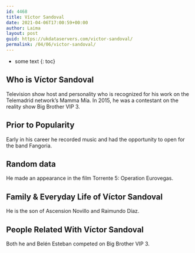 ```yaml
---
id: 4468
title: Víctor Sandoval
date: 2021-04-06T17:00:59+00:00
author: Laima
layout: post
guid: https://ukdataservers.com/victor-sandoval/
permalink: /04/06/victor-sandoval/
---
```


* some text
{: toc}


## Who is Víctor Sandoval
                  
                  
                  
Television show host and personality who is recognized for his work on the Telemadrid network&#8217;s Mamma Mía. In 2015, he was a contestant on the reality show Big Brother VIP 3.
                  
              
            
              
            
                
                
                
## Prior to Popularity
                  
                  
                  
Early in his career he recorded music and had the opportunity to open for the band Fangoria.
                  
              
            
              
            
                
                
                
## Random data
                  
                  
                  
He made an appearance in the film Torrente 5: Operation Eurovegas.
                  
              
            
              
            
                
                
                
## Family & Everyday Life of Víctor Sandoval
                  
                  
                  
He is the son of Ascension Novillo and Raimundo Díaz.
                  
              
            
              
            
                
                
                
## People Related With Víctor Sandoval
                  
                  
                  
Both he and Belén Esteban competed on Big Brother VIP 3.
                  
              
            
              
            
                
              
            
              
              
            
            
              
            
          
          
          